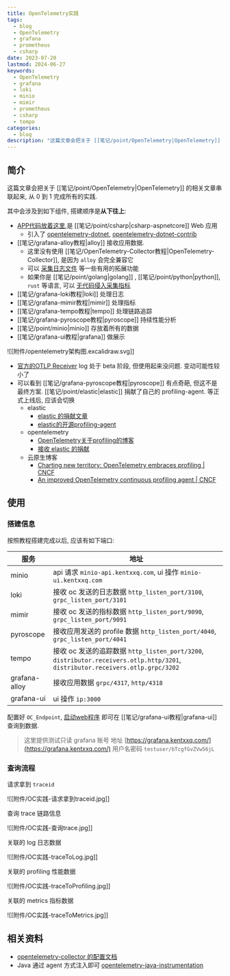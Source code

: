 ```yaml
---
title: OpenTelemetry实践
tags:
  - blog
  - OpenTelemetry
  - grafana
  - prometheus
  - csharp
date: 2023-07-20
lastmod: 2024-06-27
keywords:
  - OpenTelemetry
  - grafana
  - loki
  - minio
  - mimir
  - prometheus
  - csharp
  - tempo
categories:
  - blog
description: "这篇文章会把关于 [[笔记/point/OpenTelemetry|OpenTelemetry]] 的相关文章串联起来, 从 0 到 1 完成所有的实践."
---
```


## 简介

这篇文章会把关于 [[笔记/point/OpenTelemetry|OpenTelemetry]] 的相关文章串联起来, 从 0 到 1 完成所有的实践.

其中会涉及到如下组件, 搭建顺序是**从下往上**:

- [APP代码放着这里](https://github.com/kentxxq/TestServer),是 [[笔记/point/csharp|csharp-aspnetcore]] Web 应用
    - 引入了 [opentelemetry-dotnet](https://github.com/open-telemetry/opentelemetry-dotnet/tree/main/src),  [opentelemetry-dotnet-contrib](https://github.com/open-telemetry/opentelemetry-dotnet-contrib/tree/main/src)
- [[笔记/grafana-alloy教程|alloy]] 接收应用数据.
    - 这里没有使用 [[笔记/OpenTelemetry-Collector教程|OpenTelemetry-Collector]], 是因为 `alloy` 会完全兼容它
    - 可以 [采集日志文件](https://grafana.com/docs/alloy/latest/tutorials/logs-and-relabeling-basics/) 等一些有用的拓展功能
    - 如果你是 [[笔记/point/golang|golang]] , [[笔记/point/python|python]], `rust` 等语言, 可以 [无代码侵入采集指标](https://grafana.com/docs/pyroscope/latest/configure-client/grafana-agent/ebpf/configuration/)
- [[笔记/grafana-loki教程|loki]] 处理日志
- [[笔记/grafana-mimir教程|mimir]] 处理指标
- [[笔记/grafana-tempo教程|tempo]] 处理链路追踪
- [[笔记/grafana-pyroscope教程|pyroscope]] 持续性能分析
- [[笔记/point/minio|minio]] 存放着所有的数据
- [[笔记/grafana-ui教程|grafana]] 做展示

![[附件/opentelemetry架构图.excalidraw.svg]]

- [官方的OTLP Receiver](https://github.com/open-telemetry/opentelemetry-collector/blob/main/receiver/otlpreceiver/README.md) log 处于 beta 阶段, 但使用起来没问题. 变动可能性较小了
- 可以看到 [[笔记/grafana-pyroscope教程|pyroscope]] 有点奇葩, 但这不是最终方案. [[笔记/point/elastic|elastic]] 捐献了自己的 profiling-agent. 等正式上线后, 应该会切换
    - elastic
        - [elastic 的捐献文章](https://www.elastic.co/observability-labs/blog/elastic-donation-proposal-to-contribute-profiling-agent-to-opentelemetry)
        - [elastic的开源profiling-agent](https://github.com/elastic/otel-profiling-agent)
    - opentelemetry
        - [OpenTelemetry关于profiling的博客](https://opentelemetry.io/blog/2024/elastic-contributes-continuous-profiling-agent/)
        - [接收 elastic 的捐献]( https://github.com/open-telemetry/community/issues/1918 )
    - 云原生博客
        - [Charting new territory: OpenTelemetry embraces profiling | CNCF](https://www.cncf.io/blog/2024/04/11/charting-new-territory-opentelemetry-embraces-profiling/)
        - [An improved OpenTelemetry continuous profiling agent | CNCF](https://www.cncf.io/blog/2024/06/07/an-improved-opentelemetry-continuous-profiling-agent/)

## 使用

### 搭建信息

按照教程搭建完成以后, 应该有如下端口:

| 服务          | 地址                                                                                                                           |
| ------------- | ------------------------------------------------------------------------------------------------------------------------------ |
| minio         | api 请求 `minio-api.kentxxq.com`, ui 操作 `minio-ui.kentxxq.com`                                                               |
| loki          | 接收 oc 发送的日志数据 `http_listen_port/3100`, `grpc_listen_port/3101`                                                        |
| mimir         | 接收 oc 发送的指标数据 `http_listen_port/9090`, `grpc_listen_port/9091`                                                        |
| pyroscope     | 接收应用发送的 profile 数据 `http_listen_port/4040`, `grpc_listen_port/4041`                                                                                                                               |
| tempo         | 接收 oc 发送的追踪数据 `http_listen_port/3200`, `distributor.receivers.otlp.http/3201`, `distributor.receivers.otlp.grpc/3202` |
| grafana-alloy | 接收应用数据 `grpc/4317`, `http/4318`                                                                                          |
| grafana-ui    | ui 操作 `ip:3000`                                                                                                              |

配置好 `OC_Endpoint`, [启动web程序](https://github.com/kentxxq/TestServer) 即可在 [[笔记/grafana-ui教程|grafana-ui]] 查询到数据.

> 这里提供测试只读 grafana 账号
> 地址 [https://grafana.kentxxq.com/](https://grafana.kentxxq.com/)
> 用户名密码 `testuser/bTcgfGvZVw56jL`

### 查询流程

请求拿到 `traceid`

![[附件/OC实践-请求拿到traceid.jpg]]

查询 trace 链路信息

![[附件/OC实践-查询trace.jpg]]

关联的 log 日志数据

![[附件/OC实践-traceToLog.jpg]]

关联的 profiling 性能数据

![[附件/OC实践-traceToProfiling.jpg]]

关联的 metrics 指标数据

![[附件/OC实践-traceToMetrics.jpg]]

## 相关资料

- [opentelemetry-collector 的配置文档](https://opentelemetry.io/docs/collector/configuration/#receivers)
- Java 通过 agent 方式注入即可 [opentelemetry-java-instrumentation](https://github.com/open-telemetry/opentelemetry-java-instrumentation)
